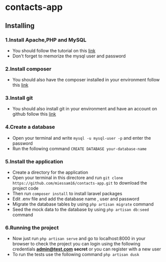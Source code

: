 # contacts-app

## Installing

### 1.Install Apache,PHP and MySQL 

- You should follow the tutorial on this [link](https://www.unixmen.com/how-to-install-lamp-stack-on-ubuntu-16-04/)
- Don't forget to memorize the mysql user and password

### 2.Install composer

- You should also have the composer installed in your environment follow this [link](https://getcomposer.org/doc/00-intro.md)

### 3.Install git

- You should also install git in your environment and have an account on github follow this [link](https://www.atlassian.com/git/tutorials/install-git)

### 4.Create a database

- Open your terminal and write `mysql -u mysql-user -p` and enter the password
- Run the following command `CREATE DATABASE your-database-name`

### 5.Install the application

- Create a directory for the application
- Open your terminal in this directore and run `git clone https://github.com/miessam16/contacts-app.git` to download the project code
- Then run `composer install` to install laravel packages
- Edit .env file and add the database name , user and password
- Migrate the database tables by using `php artisan migrate` command
- Seed the mock data to the database by using `php artisan db:seed` command

### 6.Running the project

- Now just run `php artisan serve` and go to localhost:8000 in your browser to check the project you can login using the following credentials **admin@test.com** **secret** or you can register with a new user
- To run the tests use the following command `php artisan dusk`
